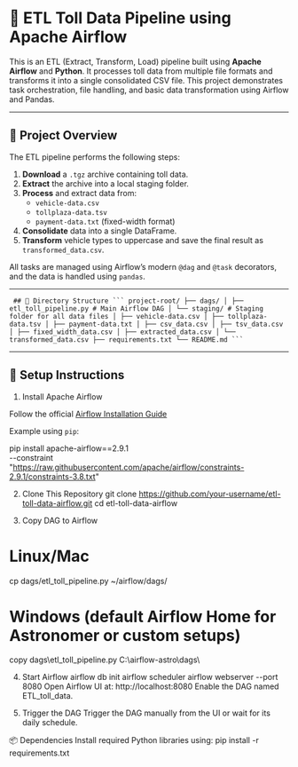 # 🚦 ETL Toll Data Pipeline using Apache Airflow

This is an ETL (Extract, Transform, Load) pipeline built using **Apache Airflow** and **Python**. It processes toll data from multiple file formats and transforms it into a single consolidated CSV file. This project demonstrates task orchestration, file handling, and basic data transformation using Airflow and Pandas.

---

## 🧩 Project Overview

The ETL pipeline performs the following steps:

1. **Download** a `.tgz` archive containing toll data.
2. **Extract** the archive into a local staging folder.
3. **Process** and extract data from:
   - `vehicle-data.csv`
   - `tollplaza-data.tsv`
   - `payment-data.txt` (fixed-width format)
4. **Consolidate** data into a single DataFrame.
5. **Transform** vehicle types to uppercase and save the final result as `transformed_data.csv`.

All tasks are managed using Airflow’s modern `@dag` and `@task` decorators, and the data is handled using `pandas`.

---

<pre><code> ## 📁 Directory Structure ``` project-root/ ├── dags/ │ ├── etl_toll_pipeline.py # Main Airflow DAG │ └── staging/ # Staging folder for all data files │ ├── vehicle-data.csv │ ├── tollplaza-data.tsv │ ├── payment-data.txt │ ├── csv_data.csv │ ├── tsv_data.csv │ ├── fixed_width_data.csv │ ├── extracted_data.csv │ └── transformed_data.csv ├── requirements.txt └── README.md ``` </code></pre>

---

## 🚀 Setup Instructions

1. Install Apache Airflow

Follow the official [Airflow Installation Guide](https://airflow.apache.org/docs/apache-airflow/stable/installation/index.html)

Example using `pip`:

pip install apache-airflow==2.9.1 \
  --constraint "https://raw.githubusercontent.com/apache/airflow/constraints-2.9.1/constraints-3.8.txt"

2. Clone This Repository
git clone https://github.com/your-username/etl-toll-data-airflow.git
cd etl-toll-data-airflow

3. Copy DAG to Airflow
# Linux/Mac
cp dags/etl_toll_pipeline.py ~/airflow/dags/

# Windows (default Airflow Home for Astronomer or custom setups)
copy dags\etl_toll_pipeline.py C:\airflow-astro\dags\

4. Start Airflow
airflow db init
airflow scheduler
airflow webserver --port 8080
Open Airflow UI at: http://localhost:8080
Enable the DAG named ETL_toll_data.

5. Trigger the DAG
Trigger the DAG manually from the UI or wait for its daily schedule.

📦 Dependencies
Install required Python libraries using:
pip install -r requirements.txt
